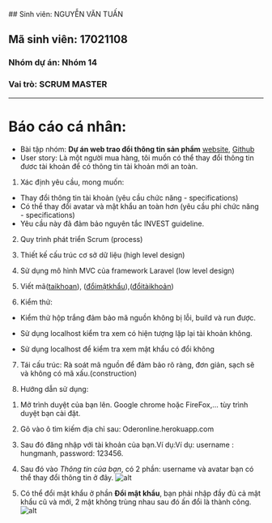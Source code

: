 ﻿﻿﻿﻿﻿## Sinh viên: NGUYỄN VĂN TUẤN## Mã sinh viên: 17021108### Nhóm dự án: Nhóm 14### Vai trò: SCRUM MASTER *********# Báo cáo cá nhân:* Bài tập nhóm: **Dự án web trao đổi thông tin sản phẩm** [website](http://cokhioto.herokuapp.com), [Github](https://github.com/lucario22mega/INT2208-7-2019/tree/master/nhom-14)* User story: Là một người mua hàng, tôi muốn có thể thay đổi thông tin đươc tài khoản để có thông tin tài khoản mới an toàn.1) Xác định yêu cầu, mong muốn: - Thay đổi thông tin tài khoản (yêu cầu chức năng - specifications)- Có thể thay đổi avatar và mật khẩu an toàn hơn (yêu cầu phi chức năng - specifications)- Yêu cầu này đã đảm bảo nguyên tắc INVEST guideline.2) Quy trình phát triển Scrum (process)3) Thiết kế cấu trúc cơ sở dữ liệu (high level design)4) Sử dụng mô hình MVC của framework Laravel (low level design)5) Viết mã([taikhoan](https://github.com/lucario22mega/INT2208-7-2019/blob/master/nhom-14/WEB/taikhoancuatoi.php)), ([đổimậtkhẩu](https://github.com/lucario22mega/INT2208-7-2019/blob/master/nhom-14/WEB/doimatkhau.php)),([đổitàikhoản](https://github.com/lucario22mega/INT2208-7-2019/blob/master/nhom-14/WEB/doithongtin.php))6) Kiểm thử:- Kiểm thử hộp trắng đảm bảo mã nguồn không bị lỗi, build và run được.- Sử dụng localhost kiểm tra xem có hiện tượng lặp lại tài khoản không.- Sử dụng localhost để kiểm tra xem mật khẩu có đổi không	7) Tái cấu trúc: Rà soát mã nguồn để đảm bảo rõ ràng, đơn giản, sạch sẽ và không có mã xấu.(construction)8) Hướng dẫn sử dụng:1. Mở trình duyệt của bạn lên. Google chrome hoặc FireFox,... tùy trình duyệt bạn cài đặt.2. Gõ vào ô tìm kiếm địa chỉ sau: Oderonline.herokuapp.com3. Sau đó đăng nhập với tài khoản của bạn.Ví dụ:Ví dụ: username : hungmanh, password: 123456.4. Sau đó vào *Thông tin của bạn*, có 2 phần: username và avatar bạn có thể thay đổi thông tin ở đây.![alt](https://github.com/lucario22mega/INT2208-7-2019/blob/master/nhom-14/NguyenVanTuan/thongtin.PNG)5. Có thể đổi mật khẩu ở phần **Đổi mật khẩu**, bạn phải nhập đầy đủ cả mật khẩu cũ và mới, 2 mật không trùng nhau sau đó ấn đổi là thành công.![alt](https://github.com/lucario22mega/INT2208-7-2019/blob/master/nhom-14/NguyenVanTuan/doimatkhau.PNG)